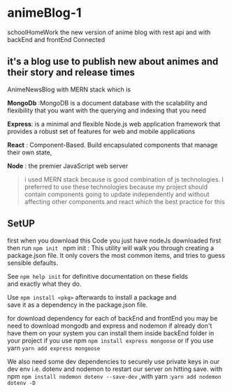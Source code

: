 # animeBlog-1
schoolHomeWork
the new version of  anime blog with rest api and with backEnd and frontEnd Connected

it's a blog use to publish new about animes and their story and release times
---
AnimeNewsBlog with MERN stack
which is 

**MongoDb** :MongoDB is a document database with the scalability and flexibility that you want with the querying and indexing that you need

**Express**: is a minimal and flexible Node.js web application framework that provides a robust set of features for web and mobile applications

**React** : Component-Based. Build encapsulated components that manage their own state,

**Node** : the premier JavaScript web server




> i used MERN  stack because is good  combination of js technologies.
 I preferred to use these technologies because my project should contain components going to update independently and without affecting other components and react  which the best practice for this




## SetUP
first when you download this Code you just have nodeJs downloaded first then  run 
`npm init `
npm init : 
This utility will walk you through creating a package.json file.
It only covers the most common items, and tries to guess sensible defaults.

See `npm help init` for definitive documentation on these fields  
and exactly what they do.

Use `npm install <pkg>` afterwards to install a package and       
save it as a dependency in the package.json file.

for download dependency for each of backEnd and frontEnd 
you may be need to download  mongodb and express and nodemon if already don't have them on your system you can install them inside backEnd folder in your project if you use npm `npm install express mongoose` or if you use yarn `yarn add express mongoose`

We also need some dev dependencies to securely use private keys in our dev env i.e. dotenv and nodemon to restart our server on hitting save.
with npm `npm install nodemon dotenv --save-dev` ,with yarn :`yarn add nodemon dotenv -D`




